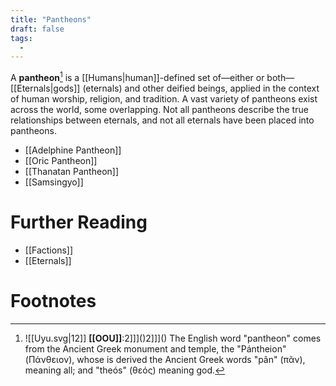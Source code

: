 ```yaml
---
title: "Pantheons"
draft: false
tags:
  - 
---
```


A **pantheon**[^pan] is a [[Humans|human]]-defined set of—either or both—[[Eternals|gods]] (eternals) and other deified beings, applied in the context of human worship, religion, and tradition. A vast variety of pantheons exist across the world, some overlapping. Not all pantheons describe the true relationships between eternals, and not all eternals have been placed into pantheons.

- [[Adelphine Pantheon]]
- [[Oric Pantheon]]
- [[Thanatan Pantheon]]
- [[Samsingyo]]

# Further Reading
- [[Factions]]
- [[Eternals]]

# Footnotes
[^pan]: ![[Uyu.svg|12]] **[[OOU]]**:2]]](<OOU>)2]]](<OOU>) The English word "pantheon" comes from the Ancient Greek monument and temple, the "Pántheion" (Πάνθειον), whose is derived the Ancient Greek words "pân" (πᾶν), meaning all; and "theós" (θεός) meaning god.